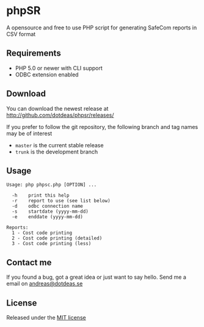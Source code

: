 phpSR
=====

A opensource and free to use PHP script for generating SafeCom reports in CSV format

## Requirements
* PHP 5.0 or newer with CLI support
* ODBC extension enabled

## Download
You can download the newest release at http://github.com/dotdeas/phpsr/releases/

If you prefer to follow the git repository, the following branch and tag names may be of interest
* ``master`` is the current stable release
* ``trunk`` is the development branch

## Usage
```
Usage: php phpsc.php [OPTION] ...

  -h    print this help
  -r    report to use (see list below)
  -d    odbc connection name
  -s    startdate (yyyy-mm-dd)
  -e    enddate (yyyy-mm-dd)

Reports:
  1 - Cost code printing
  2 - Cost code printing (detailed)
  3 - Cost code printing (less)
```

## Contact me
If you found a bug, got a great idea or just want to say hello. Send me a email on andreas@dotdeas.se

## License
Released under the [MIT license](http://makesites.org/licenses/MIT)
